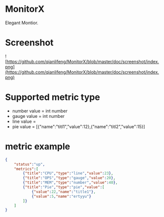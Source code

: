 # MonitorX
Elegant Montior.

# Screenshot

![https://github.com/qianlifeng/MonitorX/blob/master/doc/screenshot/index.png](https://github.com/qianlifeng/MonitorX/blob/master/doc/screenshot/index.png)

# Supported metric type
* number
  value = int number
* gauge
  value = int number
* line
  value =
* pie
  value = [{"name":"titl1","value":12},{"name":"titl2","value":15}]

# metric example
``` json
{
    "status":"up",
    "metrics":[
        {"title":"CPU","type":"line","value":23},
        {"title":"OPS","type":"gauge","value":20},
        {"title":"MEM","type":"number","value":40},
        {"title":"Pie","type":"pie","value":[
            {"value":22,"name":"title1"},
            {"value":5,"name":"ertyyu"}
        ]}
    ]
}
```
